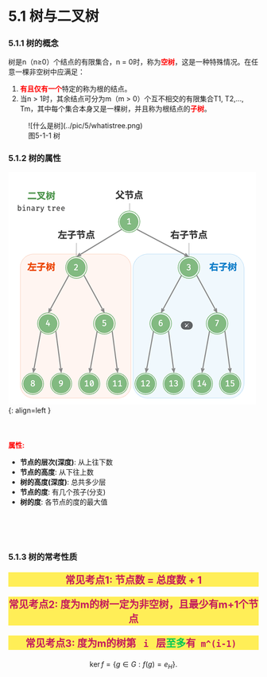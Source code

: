 # <strong>5.1 树与二叉树</strong>

### 5.1.1 树的概念
<p>树是n（n≥0）个结点的有限集合，n = 0时，称为<strong style="color:red">空树</strong>，这是一种特殊情况。在任意一棵非空树中应满足：</p>
    
1. <strong style="color:red">有且仅有一个</strong>特定的称为根的结点。
2. 当n > 1时，其余结点可分为m（m > 0）个互不相交的有限集合T1, T2,…, Tm，其中每个集合本身又是一棵树，并且称为根结点的<strong style="color:red">子树</strong>。

<figure markdown="span">
  ![什么是树](../pic/5/whatistree.png)
  <figcaption>图5-1-1 树</figcaption>
</figure>

### 5.1.2 树的属性

![属性](../pic/5/Attri.png){: align=left }
<br><br><br><br>
<strong style="color:red">属性:</strong>

* <strong>节点的层次(深度)</strong>: 从上往下数
* <strong>节点的高度</strong>: 从下往上数
* <strong>树的高度(深度)</strong>: 总共多少层
* <strong>节点的度</strong>: 有几个孩子(分支)
* <strong>树的度</strong>: 各节点的度的最大值

<br><br><br>

### 5.1.3 树的常考性质

<p style="text-align: center;background: #ffee57;font-size: 20px"><strong style="color: #c3185d">常见考点1: 节点数 = 总度数 + 1</strong></p>

<p style="text-align: center;background: #ffee57;font-size: 20px"><strong style="color: #c3185d">常见考点2: 度为m的树一定为非空树，且最少有m+1个节点</strong></p>


<p style="text-align: center;background: #ffee57;font-size: 20px"><strong style="color: #c3185d">常见考点3: 度为m的树第 <code> i </code> 层<span style="color: #00c853">至多</span>有<code> m^(i-1) </code></strong></p>


$$
\operatorname{ker} f=\{g\in G:f(g)=e_{H}\}{\mbox{.}}
$$
